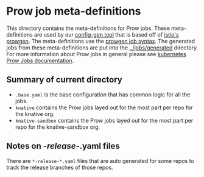 # Prow job meta-definitions

This directory contains the meta-definitions for Prow jobs. These
meta-definitions are used by our [config-gen tool](../../config-gen/)
that is based off of [istio's
prowgen](https://github.com/istio/test-infra/tree/master/tools/prowgen).
The meta-definitions use the [prowgen job
syntax](https://github.com/istio/test-infra/tree/master/tools/prowgen#job-syntax).
The generated jobs from these meta-definitions are put into the
[../jobs/generated](../jobs/generated) directory. For more information
about Prow jobs in general please see [kubernetes Prow Jobs
documentation](https://github.com/kubernetes/test-infra/blob/master/prow/jobs.md).

## Summary of current directory

-   `.base.yaml` is the base configuration that has common logic for all
    the jobs.
-   `knative` contains the Prow jobs layed out for the most part per
    repo for the knative org.
-   `knative-sandbox` contains the Prow jobs layed out for the most part
    per repo for the knative-sandbox org.

## Notes on *-release-*.yaml files

There are `*-release-*.yaml` files that are auto generated for some
repos to track the release branches of those repos.
